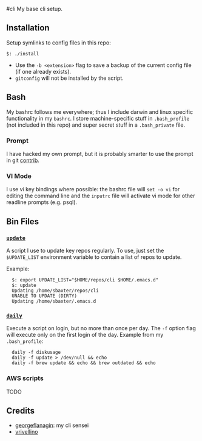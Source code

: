 #cli
My base cli setup.

## Installation
Setup symlinks to config files in this repo:
```
$: ./install
```
* Use the `-b <extension>` flag to save a backup of the current config file (if one already exists).
* `gitconfig` will not be installed by the script.

## Bash
My bashrc follows me everywhere; thus I include darwin and linux specific functionality in my `bashrc`. I store machine-specific stuff in `.bash_profile` (not included in this repo) and super secret stuff in a `.bash_private` file.

### Prompt
I have hacked my own prompt, but it is probably smarter to use the prompt in git [contrib](https://github.com/git/git/blob/master/contrib/completion/git-prompt.sh).

### VI Mode
I use vi key bindings where possible: the bashrc file will `set -o vi` for editing the command line and the `inputrc` file will activate vi mode for other readline prompts (e.g. psql).

## Bin Files

### [`update`](./bin/update)
A script I use to update key repos regularly. To use, just set the `$UPDATE_LIST` environment variable to contain a list of repos to update.

Example:
```
  $: export UPDATE_LIST="$HOME/repos/cli $HOME/.emacs.d"
  $: update
  Updating /home/sbaxter/repos/cli
  UNABLE TO UPDATE (DIRTY)
  Updating /home/sbaxter/.emacs.d
```

### [`daily`](./bin/daily)
Execute a script on login, but no more than once per day. The `-f` option flag will execute only on the first login of the day.
Example from my `.bash_profile`:
```
  daily -f diskusage
  daily -f update > /dev/null && echo
  daily -f brew update && echo && brew outdated && echo
```

### AWS scripts
TODO

## Credits
* [georgeflanagin](https://github.com/georgeflanagin): my cli sensei
* [vrivellino](https://github.com/vrivellino)
